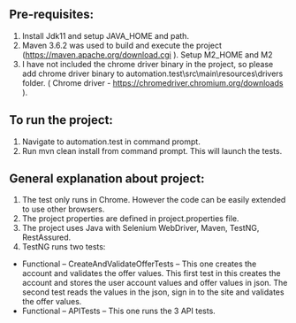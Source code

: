 ## Pre-requisites:
1.	Install Jdk11 and setup JAVA_HOME and path.
2.	Maven 3.6.2 was used to build and execute the project (https://maven.apache.org/download.cgi ). Setup M2_HOME and M2
3.	I have not included the chrome driver binary in the project, so please add chrome driver binary to automation.test\src\main\resources\drivers folder. ( Chrome driver - https://chromedriver.chromium.org/downloads ).

## To run the project:
1.	Navigate to automation.test in command prompt.
2.	Run mvn clean install from command prompt. This will launch the tests.

## General explanation about project:
1.	The test only runs in Chrome. However the code can be easily extended to use other browsers. 
2.	The project properties are defined in project.properties file.
3.	The project uses Java with Selenium WebDriver, Maven, TestNG, RestAssured.
4.	TestNG runs two tests:
* Functional – CreateAndValidateOfferTests – This one creates the account and validates the offer values. This first test in this creates the account and stores the user account values and offer values in json. The second test reads the values in the json, sign in to the site and validates the offer values.
* Functional – APITests – This one runs the 3 API tests.
